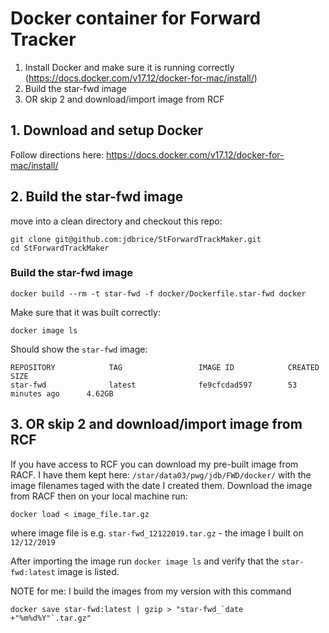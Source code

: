 # Docker container for Forward Tracker

1. Install Docker and make sure it is running correctly (https://docs.docker.com/v17.12/docker-for-mac/install/)
2. Build the star-fwd image 
3. OR skip 2 and download/import image from RCF

## 1. Download and setup Docker
Follow directions here:
https://docs.docker.com/v17.12/docker-for-mac/install/

## 2. Build the star-fwd image
move into a clean directory and checkout this repo:
```
git clone git@github.com:jdbrice/StForwardTrackMaker.git
cd StForwardTrackMaker
```

### Build the star-fwd image
```
docker build --rm -t star-fwd -f docker/Dockerfile.star-fwd docker
```

Make sure that it was built correctly:
```
docker image ls
```

Should show the `star-fwd` image:
```
REPOSITORY            TAG                 IMAGE ID            CREATED             SIZE
star-fwd              latest              fe9cfcdad597        53 minutes ago      4.62GB
```

## 3. OR skip 2 and download/import image from RCF
If you have access to RCF you can download my pre-built image from RACF.
I have them kept here: `/star/data03/pwg/jdb/FWD/docker/` with the image filenames taged with the date I created them.
Download the image from RACF then on your local machine run:
```
docker load < image_file.tar.gz
```

where image file is e.g. `star-fwd_12122019.tar.gz` - the image I built on `12/12/2019`

After importing the image run `docker image ls` and verify that the `star-fwd:latest` image is listed.


NOTE for me: I build the images from my version with this command
```
docker save star-fwd:latest | gzip > "star-fwd_`date +"%m%d%Y"`.tar.gz"
```


